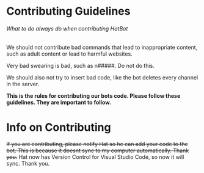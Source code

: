 # Contributing Guidelines
###### What to do always do when contributing HatBot

We should not contribute bad commands that lead to inappropriate content, such as adult content or lead to harmful websites.

Very bad swearing is bad, such as n#####. Do not do this.

We should also not try to insert bad code, like the bot deletes every channel in the server.

**This is the rules for contributing our bots code. Please follow these guidelines. They are important to follow.**

# Info on Contributing

~~If you are contributing, please notify Hat so he can add your code to the bot. This is because it doesnt sync to my computer automatically. Thank you.~~
Hat now has Version Control for Visual Studio Code, so now it will sync. Thank you.
